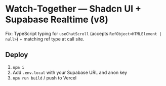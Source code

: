 # Watch‑Together — Shadcn UI + Supabase Realtime (v8)

Fix: TypeScript typing for `useChatScroll` (accepts `RefObject<HTMLElement | null>`) + matching ref type at call site.

## Deploy
1) `npm i`
2) Add `.env.local` with your Supabase URL and anon key
3) `npm run build` / push to Vercel

